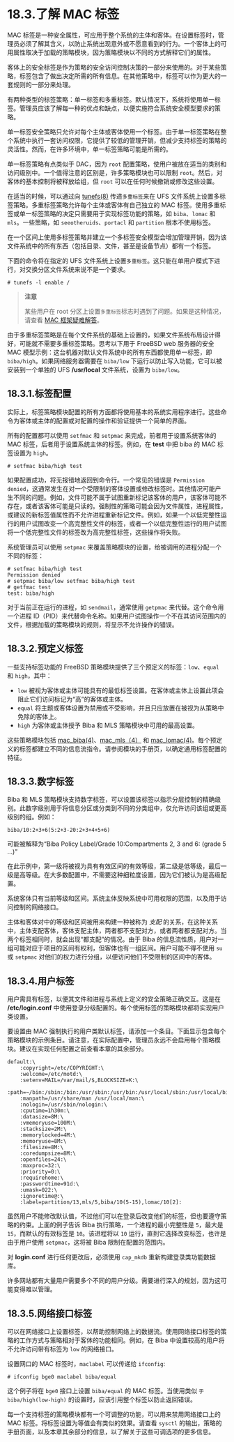 # 18.3.了解 MAC 标签

MAC 标签是一种安全属性，可应用于整个系统的主体和客体。在设置标签时，管理员必须了解其含义，以防止系统出现意外或不愿意看到的行为。一个客体上的可用属性取决于加载的策略模块，因为策略模块以不同的方式解释它们的属性。

客体上的安全标签是作为策略的安全访问控制决策的一部分来使用的。对于某些策略，标签包含了做出决定所需的所有信息。在其他策略中，标签可以作为更大的一套规则的一部分来处理。

有两种类型的标签策略：单一标签和多重标签。默认情况下，系统将使用单一标签。管理员应该了解每一种的优点和缺点，以便实施符合系统安全模型要求的策略。

单一标签安全策略只允许对每个主体或客体使用一个标签。由于单一标签策略在整个系统中执行一套访问权限，它提供了较低的管理开销，但减少支持标签的策略的灵活性。然而，在许多环境中，单一标签策略可能是所需的。

单一标签策略有点类似于 DAC，因为 `root` 配置策略，使用户被放在适当的类别和访问级别中。一个值得注意的区别是，许多策略模块也可以限制 `root`。然后，对客体的基本控制将被释放给组，但 `root` 可以在任何时候撤销或修改这些设置。

在适当的时候，可以通过向 [tunefs(8)](https://www.freebsd.org/cgi/man.cgi?query=tunefs&sektion=8&format=html) 传递`多重标签`来在 UFS 文件系统上设置多标签策略。多重标签策略允许每个主体或客体有自己独立的 MAC 标签。使用多重标签或单一标签策略的决定只需要用于实现标签功能的策略，如 `biba`、`lomac` 和 `mls`。一些策略，如 `seeotheruids`、`portacl` 和 `partition` 根本不使用标签。

在一个区间上使用多标签策略并建立一个多标签安全模型会增加管理开销，因为该文件系统中的所有东西（包括目录、文件，甚至是设备节点）都有一个标签。

下面的命令将在指定的 UFS 文件系统上设置`多重标签`。这只能在单用户模式下进行，对交换分区文件系统来说不是一个要求。

```shell-sessionl
# tunefs -l enable /
```

> **注意**
>
> 某些用户在 root 分区上设置`多重标签`标志时遇到了问题。如果是这种情况，请查看 [MAC 框架疑难解答](https://docs.freebsd.org/en/books/handbook/mac/#mac-troubleshoot)。

由于多重标签策略是在每个文件系统的基础上设置的，如果文件系统布局设计得好，可能就不需要多重标签策略。思考以下用于 FreeBSD web 服务器的安全 MAC 模型示例：这台机器对默认文件系统中的所有东西都使用单一标签，即 `biba/high`。如果网络服务器需要在 `biba/low` 下运行以防止写入功能，它可以被安装到一个单独的 UFS **/usr/local** 文件系统，设置为 `biba/low`。

## 18.3.1.标签配置

实际上，标签策略模块配置的所有方面都将使用基本的系统实用程序进行。这些命令为客体或主体的配置或对配置的操作和验证提供一个简单的界面。

所有的配置都可以使用 `setfmac` 和 `setpmac` 来完成，前者用于设置系统客体的 MAC 标签，后者用于设置系统主体的标签。例如，在 **test** 中把 biba 的 MAC 标签设置为 `high`。

```shell-sessionl
# setfmac biba/high test
```

如果配置成功，将无报错地返回到命令行。一个常见的错误是 `Permission denied`，这通常发生在对一个受限制的客体设置或修改标签时。其他情况可能产生不同的问题。例如，文件可能不属于试图重新标记该客体的用户，该客体可能不存在，或者该客体可能是只读的。强制性的策略可能会因为文件属性，进程属性，或建议的新标签值属性而不允许进程重新标记文件。例如，如果一个以低完整性运行的用户试图改变一个高完整性文件的标签，或者一个以低完整性运行的用户试图将一个低完整性文件的标签改为高完整性标签，这些操作将失败。

系统管理员可以使用 `setpmac` 来覆盖策略模块的设置，给被调用的进程分配一个不同的标签：

```shell-sessionl
# setfmac biba/high test
Permission denied
# setpmac biba/low setfmac biba/high test
# getfmac test
test: biba/high
```

对于当前正在运行的进程，如 `sendmail`，通常使用 `getpmac` 来代替。这个命令用一个进程 ID（PID）来代替命令名称。如果用户试图操作一个不在其访问范围内的文件，根据加载的策略模块的规则，将显示不允许操作的错误。

## 18.3.2.预定义标签

一些支持标签功能的 FreeBSD 策略模块提供了三个预定义的标签：`low`、`equal` 和 `high`，其中：

- `low` 被视为客体或主体可能具有的最低标签设置。在客体或主体上设置此项会阻止它们访问标记为“高”的客体或主体。
- `equal` 将主题或客体设置为禁用或不受影响，并且只应放置在被视为从策略中免除的客体上。
- `high` 为客体或主体授予 Biba 和 MLS 策略模块中可用的最高设置。

这些策略模块包括 [mac_biba(4)](https://www.freebsd.org/cgi/man.cgi?query=mac_biba&sektion=4&format=html)、[mac_mls（4）](https://www.freebsd.org/cgi/man.cgi?query=mac_mls&sektion=4&format=html) 和 [mac_lomac(4)](https://www.freebsd.org/cgi/man.cgi?query=mac_lomac&sektion=4&format=html)。每个预定义的标签都建立不同的信息流指令。请参阅模块的手册页，以确定通用标签配置的特征。

## 18.3.3.数字标签

Biba 和 MLS 策略模块支持数字标签，可以设置该标签以指示分层控制的精确级别。此数字级别用于将信息分区或分类到不同的分类组中，仅允许访问该组或更高级别的组。例如：

```shell-sessionl
biba/10:2+3+6(5:2+3-20:2+3+4+5+6)
```

可能被解释为“Biba Policy Label/Grade 10:Compartments 2, 3 and 6: (grade 5 …)”

在此示例中，第一级将被视为具有有效区间的有效等级，第二级是低等级，最后一级是高等级。在大多数配置中，不需要这种细粒度设置，因为它们被认为是高级配置。

系统客体只有当前等级和区间。系统主体反映系统中可用权限的范围，以及用于访问控制的网络接口。

主体和客体对中的等级和区间被用来构建一种被称为 _支配_ 的关系，在这种关系中，主体支配客体，客体支配主体，两者都不支配对方，或者两者都支配对方。当两个标签相同时，就会出现“都支配”的情况。由于 Biba 的信息流性质，用户对一组可能对应于项目的区间有权利，但客体也有一组区间。用户可能不得不使用 `su` 或 `setpmac` 对他们的权力进行分组，以便访问他们不受限制的区间中的客体。

## 18.3.4.用户标签

用户需具有标签，以便其文件和进程与系统上定义的安全策略正确交互。这是在 **/etc/login.conf** 中使用登录分级配置的。每个使用标签的策略模块都将实现用户类设置。

要设置由 MAC 强制执行的用户类默认标签，请添加一个条目。下面显示包含每个策略模块的示例条目。请注意，在实际配置中，管理员永远不会启用每个策略模块。建议在实现任何配置之前查看本章的其余部分。

```shell-sessionl
default:\
	:copyright=/etc/COPYRIGHT:\
	:welcome=/etc/motd:\
	:setenv=MAIL=/var/mail/$,BLOCKSIZE=K:\
	:path=~/bin:/sbin:/bin:/usr/sbin:/usr/bin:/usr/local/sbin:/usr/local/bin:\
	:manpath=/usr/share/man /usr/local/man:\
	:nologin=/usr/sbin/nologin:\
	:cputime=1h30m:\
	:datasize=8M:\
	:vmemoryuse=100M:\
	:stacksize=2M:\
	:memorylocked=4M:\
	:memoryuse=8M:\
	:filesize=8M:\
	:coredumpsize=8M:\
	:openfiles=24:\
	:maxproc=32:\
	:priority=0:\
	:requirehome:\
	:passwordtime=91d:\
	:umask=022:\
	:ignoretime@:\
	:label=partition/13,mls/5,biba/10(5-15),lomac/10[2]:
```

虽然用户不能修改默认值，不过他们可以在登录后改变他们的标签，但也要遵守策略的约束。上面的例子告诉 Biba 执行策略，一个进程的最小完整性是 `5`，最大是 `15`，而默认的有效标签是 `10`。该进程将以 `10` 运行，直到它选择改变标签，也许是由于用户使用 `setpmac`，这将被 Biba 限制在配置的范围内。

对 **login.conf** 进行任何更改后，必须使用 `cap_mkdb` 重新构建登录类功能数据库。

许多网站都有大量用户需要多个不同的用户分级。需要进行深入的规划，因为这可能变得难以管理。

## 18.3.5.网络接口标签

可以在网络接口上设置标签，以帮助控制网络上的数据流。使用网络接口标签的策略的工作方式与策略相对于客体的功能相同。例如，在 Biba 中设置较高的用户将不允许访问带有标签为 `low` 的网络接口。

设置网口的 MAC 标签时，`maclabel` 可以传递给 `ifconfig`:

```shell-sessionl
# ifconfig bge0 maclabel biba/equal
```

这个例子将在 `bge0` 接口上设置 `biba/equal` 的 MAC 标签。当使用类似 `于biba/high(low-high)` 的设置时，应该引用整个标签以防止返回错误。

每一个支持标签的策略模块都有一个可调整的功能，可以用来禁用网络接口上的 MAC 标签。将标签设置为等值会有类似的效果。请查看 `sysctl` 的输出，策略的手册页面，以及本章其余部分的信息，以了解关于这些可调选项的更多信息。
